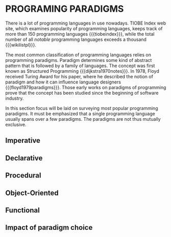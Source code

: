 PROGRAMING PARADIGMS
====================

There is a lot of programming languages in use nowadays.
TIOBE Index web site, which examines popularity of programming languages, keeps track of more than 150 programming languages {{{tiobeindex}}}, while the total number of all *notable* programming languages exceeds a thousand {{{wikilistpl}}}.

The most common classification of programming languages relies on programming paradigms. 
Paradigm determines some kind of abstract pattern that is followed by a family of languages.
The concept was first known as Structured Programming {{{dijkstra1970notes}}}.
In 1978, Floyd received Turing Award for his paper, where he described the notion of paradigm and how it can influence language designers {{{floyd1979paradigms}}}.
Those early works on paradigms of programming prove that the concept has been studied since the beginning of software industry.

In this section focus will be laid on surveying most popular programming paradigms.
It must be emphasized that a single programming language usually spans over a few paradigms.
The paradigms are not thus mutually exclusive.

Imperative
----------

Declarative
-----------

Procedural
----------

Object-Oriented
---------------

Functional
----------

Impact of paradigm choice
-------------------------